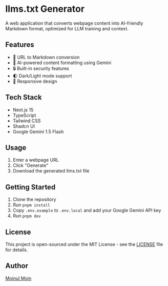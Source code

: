 # llms.txt Generator

A web application that converts webpage content into AI-friendly Markdown format, optimized for LLM training and context.

## Features

- 🔄 URL to Markdown conversion
- 🧠 AI-powered content formatting using Gemini
- 🔒 Built-in security features
- 🌓 Dark/Light mode support
- 📱 Responsive design

## Tech Stack

- Next.js 15
- TypeScript
- Tailwind CSS
- Shadcn UI
- Google Gemini 1.5 Flash

## Usage

1. Enter a webpage URL
2. Click "Generate"
3. Download the generated llms.txt file

## Getting Started

1. Clone the repository
2. Run `pnpm install`
3. Copy `.env.example` to `.env.local` and add your Google Gemini API key
4. Run `pnpm dev`

## License

This project is open-sourced under the MIT License - see the [LICENSE](LICENSE) file for details.

## Author

[Moinul Moin](https://x.com/immoinulmoin)
